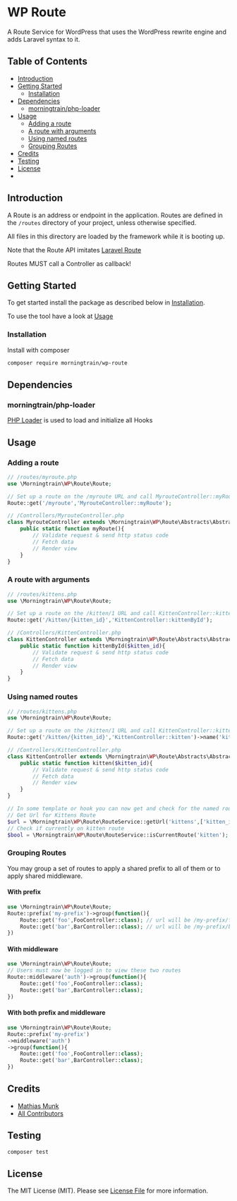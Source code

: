# WP Route

A Route Service for WordPress that uses the WordPress rewrite engine and adds Laravel syntax to it.

## Table of Contents

- [Introduction](#introduction)
- [Getting Started](#getting-started)
    - [Installation](#installation)
- [Dependencies](#dependencies)
    - [morningtrain/php-loader](#morningtrainphp-loader)
- [Usage](#usage)
    - [Adding a route](#adding-a-route)
    - [A route with arguments](#a-route-with-arguments)
    - [Using named routes](#using-named-routes)
    - [Grouping Routes](#grouping-routes)
- [Credits](#credits)
- [Testing](#testing)
- [License](#license)
-

## Introduction

A Route is an address or endpoint in the application. Routes are defined in the `/routes` directory of your project,
unless otherwise specified.

All files in this directory are loaded by the framework while it is booting up.

Note that the Route API imitates [Laravel Route](https://laravel.com/docs/routing)

Routes MUST call a Controller as callback!

## Getting Started

To get started install the package as described below in [Installation](#installation).

To use the tool have a look at [Usage](#usage)

### Installation

Install with composer

```bash
composer require morningtrain/wp-route
```

## Dependencies

### morningtrain/php-loader

[PHP Loader](https://github.com/Morning-Train/php-loader) is used to load and initialize all Hooks

## Usage

### Adding a route

```php
// /routes/myroute.php
use \Morningtrain\WP\Route\Route;

// Set up a route on the /myroute URL and call MyrouteController::myRoute as callback
Route::get('/myroute','MyrouteController::myRoute');

// /Controllers/MyrouteController.php
class MyrouteController extends \Morningtrain\WP\Route\Abstracts\AbstractController{
    public static function myRoute(){
        // Validate request & send http status code
        // Fetch data
        // Render view
    }
}
```

### A route with arguments

```php
// /routes/kittens.php
use \Morningtrain\WP\Route\Route;

// Set up a route on the /kitten/1 URL and call KittenController::kittenById as callback
Route::get('/kitten/{kitten_id}','KittenController::kittenById');

// /Controllers/KittenController.php
class KittenController extends \Morningtrain\WP\Route\Abstracts\AbstractController{
    public static function kittenById($kitten_id){
        // Validate request & send http status code
        // Fetch data
        // Render view
    }
}
```

### Using named routes

```php
// /routes/kittens.php
use \Morningtrain\WP\Route\Route;

// Set up a route on the /kitten/1 URL and call KittenController::kitten as callback
Route::get('/kitten/{kitten_id}','KittenController::kitten')->name('kitten');

// /Controllers/KittenController.php
class KittenController extends \Morningtrain\WP\Route\Abstracts\AbstractController{
    public static function kitten($kitten_id){
        // Validate request & send http status code
        // Fetch data
        // Render view
    }
}

// In some template or hook you can now get and check for the named route
// Get Url for Kittens Route
$url = \Morningtrain\WP\Route\RouteService::getUrl('kittens',['kitten_id' => 1]); // Would return /kitten/1
// Check if currently on kitten route
$bool = \Morningtrain\WP\Route\RouteService::isCurrentRoute('kitten');
```

### Grouping Routes

You may group a set of routes to apply a shared prefix to all of them or to apply shared middleware.

#### With prefix

```php
use \Morningtrain\WP\Route\Route;
Route::prefix('my-prefix')->group(function(){
    Route::get('foo',FooController::class); // url will be /my-prefix/foo
    Route::get('bar',BarController::class); // url will be /my-prefix/bar
})
```

#### With middleware

```php
use \Morningtrain\WP\Route\Route;
// Users must now be logged in to view these two routes
Route::middleware('auth')->group(function(){
    Route::get('foo',FooController::class);
    Route::get('bar',BarController::class);
})
```

#### With both prefix and middleware

```php
use \Morningtrain\WP\Route\Route;
Route::prefix('my-prefix')
->middleware('auth')
->group(function(){
    Route::get('foo',FooController::class);
    Route::get('bar',BarController::class);
})
```

## Credits

- [Mathias Munk](https://github.com/mrmoeg)
- [All Contributors](../../contributors)

## Testing

```bash
composer test
```

## License

The MIT License (MIT). Please see [License File](LICENSE) for more information.
